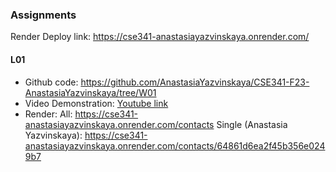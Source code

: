 ### Assignments
Render Deploy link: https://cse341-anastasiayazvinskaya.onrender.com/

#### L01 
* Github code: https://github.com/AnastasiaYazvinskaya/CSE341-F23-AnastasiaYazvinskaya/tree/W01
* Video Demonstration: [Youtube link]()
* Render: 
  All: https://cse341-anastasiayazvinskaya.onrender.com/contacts
  Single (Anastasia Yazvinskaya): https://cse341-anastasiayazvinskaya.onrender.com/contacts/64861d6ea2f45b356e0249b7

